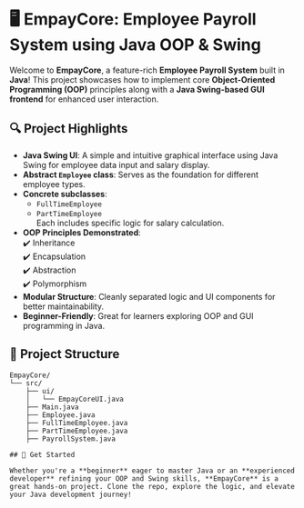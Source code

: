 # 🖥️ EmpayCore: Employee Payroll System using Java OOP & Swing

Welcome to **EmpayCore**, a feature-rich **Employee Payroll System** built in **Java**! This project showcases how to implement core **Object-Oriented Programming (OOP)** principles along with a **Java Swing-based GUI frontend** for enhanced user interaction.

## 🔍 Project Highlights

- **Java Swing UI**: A simple and intuitive graphical interface using Java Swing for employee data input and salary display.
- **Abstract `Employee` class**: Serves as the foundation for different employee types.
- **Concrete subclasses**:  
  - `FullTimeEmployee`  
  - `PartTimeEmployee`  
  Each includes specific logic for salary calculation.
- **OOP Principles Demonstrated**:  
  ✔️ Inheritance  
  ✔️ Encapsulation  
  ✔️ Abstraction  
  ✔️ Polymorphism
- **Modular Structure**: Cleanly separated logic and UI components for better maintainability.
- **Beginner-Friendly**: Great for learners exploring OOP and GUI programming in Java.

## 📂 Project Structure
```
EmpayCore/
└── src/
    ├── ui/
    │   └── EmpayCoreUI.java
    ├── Main.java
    ├── Employee.java
    ├── FullTimeEmployee.java
    ├── PartTimeEmployee.java
    ├── PayrollSystem.java

## 🚀 Get Started

Whether you're a **beginner** eager to master Java or an **experienced developer** refining your OOP and Swing skills, **EmpayCore** is a great hands-on project. Clone the repo, explore the logic, and elevate your Java development journey!
